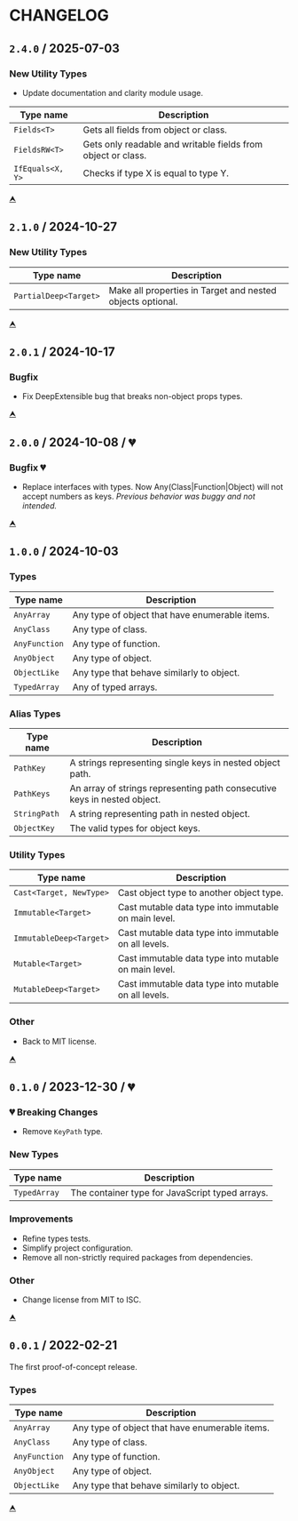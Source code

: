 # CHANGELOG


## `2.4.0` / 2025-07-03

### New Utility Types

- Update documentation and clarity module usage.

| Type name        | Description
|------------------|-----------------------------------------------------
| `Fields<T>`      | Gets all fields from object or class.
| `FieldsRW<T>`    | Gets only readable and writable fields from object or class.
| `IfEquals<X, Y>` | Checks if type X is equal to type Y.

[⮝](#changelog)


## `2.1.0` / 2024-10-27

### New Utility Types

| Type name               | Description
|-------------------------|-----------------------------------------------------
| `PartialDeep<Target>`   | Make all properties in Target and nested objects optional.

[⮝](#changelog)



## `2.0.1` / 2024-10-17

### Bugfix

- Fix DeepExtensible bug that breaks non-object props types.

[⮝](#changelog)



## `2.0.0` / 2024-10-08 / 💔

### Bugfix 💔

- Replace interfaces with types.
  Now Any(Class|Function|Object) will not accept numbers as keys.
  *Previous behavior was buggy and not intended.*

[⮝](#changelog)



## `1.0.0` / 2024-10-03

### Types

| Type name     | Description
|---------------|---------------------------------------------------------------
| `AnyArray`    | Any type of object that have enumerable items.
| `AnyClass`    | Any type of class.
| `AnyFunction` | Any type of function.
| `AnyObject`   | Any type of object.
| `ObjectLike`  | Any type that behave similarly to object.
| `TypedArray`  | Any of typed arrays.

### Alias Types

| Type name     | Description
|---------------|---------------------------------------------------------------
| `PathKey`     | A strings representing single keys in nested object path.
| `PathKeys`    | An array of strings representing path consecutive keys in nested object.
| `StringPath`  | A string representing path in nested object.
| `ObjectKey`   | The valid types for object keys.

### Utility Types

| Type name               | Description
|-------------------------|-----------------------------------------------------
| `Cast<Target, NewType>` | Cast object type to another object type.
| `Immutable<Target>`     | Cast mutable data type into immutable on main level.
| `ImmutableDeep<Target>` | Cast mutable data type into immutable on all levels.
| `Mutable<Target>`       | Cast immutable data type into mutable on main level.
| `MutableDeep<Target>`   | Cast immutable data type into mutable on all levels.

### Other

- Back to MIT license.

[⮝](#changelog)



## `0.1.0` / 2023-12-30 / 💔

### 💔 Breaking Changes

- Remove `KeyPath` type.

### New Types

| Type name    | Description
|--------------|----------------------------------------------------------------
| `TypedArray` | The container type for JavaScript typed arrays.

### Improvements

- Refine types tests.
- Simplify project configuration.
- Remove all non-strictly required packages from dependencies.

### Other

- Change license from MIT to ISC.

[⮝](#changelog)



## `0.0.1` / 2022-02-21

The first proof-of-concept release.

### Types

| Type name     | Description
|---------------|---------------------------------------------------------------
| `AnyArray`    | Any type of object that have enumerable items.
| `AnyClass`    | Any type of class.
| `AnyFunction` | Any type of function.
| `AnyObject`   | Any type of object.
| `ObjectLike`  | Any type that behave similarly to object.

[⮝](#changelog)
